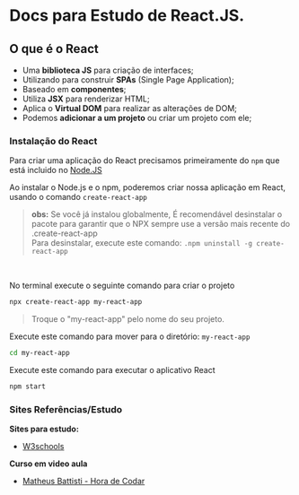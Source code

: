 # Docs para Estudo de React.JS.

## O que é o React

- Uma **biblioteca JS** para criação de interfaces;
- Utilizando para construir **SPAs** (Single Page Application);
- Baseado em **componentes**;
- Utiliza **JSX** para renderizar HTML;
- Aplica o **Virtual DOM** para realizar as alterações de DOM;
- Podemos **adicionar a um projeto** ou criar um projeto com ele;

### Instalação do React

Para criar uma aplicação do React precisamos primeiramente do `npm` que está incluido no [Node.JS](https://nodejs.org/en)

Ao instalar o Node.js e o npm, poderemos criar nossa aplicação em React, usando o comando `create-react-app`


> **obs:** Se você já instalou globalmente, É recomendável desinstalar o pacote para garantir que o NPX sempre use a versão mais recente do .create-react-app<br/>
> Para desinstalar, execute este comando: `.npm uninstall -g create-react-app`
<br/>

No terminal execute o seguinte comando para criar o projeto

```bash
npx create-react-app my-react-app
```
> Troque o "my-react-app" pelo nome do seu projeto.

Execute este comando para mover para o diretório: `my-react-app`
```bash
cd my-react-app
```
Execute este comando para executar o aplicativo React

```bash
npm start
```










### Sites Referências/Estudo

**Sites para estudo:**
- [W3schools](https://www.w3schools.com/react/default.asp)

**Curso em video aula**
- [Matheus Battisti - Hora de Codar](https://www.youtube.com/watch?v=FXqX7oof0I4&list=PLnDvRpP8BneyVA0SZ2okm-QBojomniQVO&index=1)
